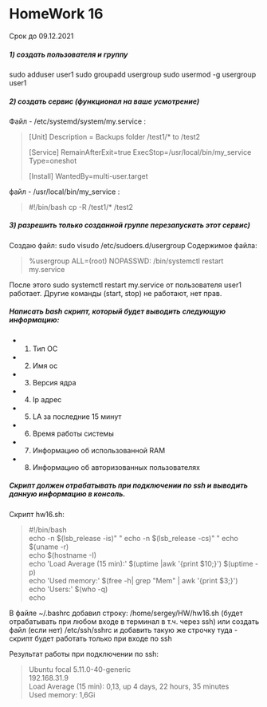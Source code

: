 # HomeWork 16
Срок до 09.12.2021

##### 1) создать пользователя и группу

sudo adduser user1
sudo groupadd usergroup
sudo usermod -g usergroup user1

##### 2) создать сервис (функционал на ваше усмотрение)

Файл - /etc/systemd/system/my.service :

> [Unit]
> Description = Backups folder /test1/* to /test2
>
> [Service]
> RemainAfterExit=true
> ExecStop=/usr/local/bin/my_service
> Type=oneshot
>
> [Install]
> WantedBy=multi-user.target

файл - /usr/local/bin/my_service :

> #!/bin/bash
> cp -R /test1/* /test2

##### 3) разрешить только созданной группе перезапускать этот сервис)

Создаю файл: sudo visudo /etc/sudoers.d/usergroup
Содержимое файла:
> %usergroup ALL=(root) NOPASSWD: /bin/systemctl restart my.service

После этого sudo systemctl restart my.service от пользователя user1 работает. Другие команды (start, stop) не работают, нет прав.

##### Написать bash скрипт, который будет выводить следующую информацию:
- 1) Тип ОС
- 2) Имя ос
- 3) Версия ядра
- 4) Ip адрес
- 5) LA за последние 15 минут
- 6) Время работы системы
- 7) Информацию об использованной RAM
- 8) Информацию об авторизованных пользователях
##### Скрипт должен отрабатывать при подключении по ssh и выводить данную информацию в консоль.

Скрипт hw16.sh:

> #!/bin/bash	
> echo -n $(lsb_release -is)" "	
> echo -n $(lsb_release -cs)" "	
> echo $(uname -r)	
> echo $(hostname -I)	
> echo 'Load Average (15 min):' $(uptime |awk '{print $10;}') $(uptime -p)	
> echo 'Used memory:' $(free -h| grep "Mem" | awk '{print $3;}')	
> echo 'Users:' $(who -q)	
> echo	

В файле ~/.bashrc
добавил строку:  /home/sergey/HW/hw16.sh
(будет отрабатывать при любом входе в терминал в т.ч. через ssh)
или
создать файл (если нет) /etc/ssh/sshrc и добавить такую же строчку туда -
скрипт будет работать только при входе по ssh

Результат работы при подключении по ssh:

> Ubuntu focal 5.11.0-40-generic	
> 192.168.31.9	
> Load Average (15 min): 0,13, up 4 days, 22 hours, 35 minutes	
> Used memory: 1,6Gi	
	

